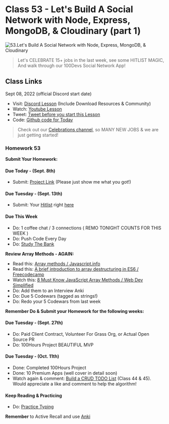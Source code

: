 # Class 53 - Let's Build A Social Network with Node, Express, MongoDB, & Cloudinary (part 1)

![53.Let's Build A Social Network with Node, Express, MongoDB, & Cloudinary](https://cdn.hashnode.com/res/hashnode/image/upload/v1676743057748/FGzCtflvW.png?auto=compress)

> Let's CELEBRATE 15+ jobs in the last week, see some HITLIST MAGIC, And walk through our 100Devs Social Network App!

## Class Links

Sept 08, 2022 (official Discord start date)

- Visit: [Discord Lesson](https://discord.com/channels/735923219315425401/738891289071714388/1017548346963001344) (Include Download Resources & Community)
- Watch: [Youtube Lesson](https://youtu.be/xsKGlEemTAo)
- Tweet: [Tweet before you start this Lesson](https://twitter.com/leonnoel/status/1567988894712627201)
- Code: [Github code for Today](https://github.com/100devs/binary-upload-boom)

> Check out our [Celebrations channel](https://discord.com/channels/735923219315425401/735936014832369687), so MANY NEW JOBS & we are just getting started!

### Homework 53

**Submit Your Homework:**

#### Due Today - (Sept. 8th)

- Submit: [Project Link](https://forms.gle/jBaRJS1JfpKRZnry8) (Please just show me what you got!)

#### Due Tuesday - (Sept. 13th)

- Submit: Your [Hitlist](https://docs.google.com/spreadsheets/d/1Be-6gYvrfi8l-M0RnObzdysRIG7N7Yyu6rIF0OHw0Q4/edit?usp=sharing) right [here](https://forms.gle/8qWjZSihPaG5uyHX8)

#### Due This Week

- Do: 1 coffee chat / 3 connections ( REMO TONIGHT COUNTS FOR THIS WEEK )
- Do: Push Code Every Day
- Do: [Study The Bank](https://docs.google.com/document/d/1p7DhCsLOMMybYfePWLlD1-_8KU20zkBoArH4pnW1o3c)

**Review Array Methods - AGAIN:**

- Read this: [Array methods / Javascript.info](https://javascript.info/array-methods)
- Read this: [A brief introduction to array destructuring in ES6 / Freecodecamp](https://www.freecodecamp.org/news/array-destructuring-in-es6-30e398f21d10/)
- Watch this: [8 Must Know JavaScript Array Methods / Web Dev Simplified](https://youtu.be/R8rmfD9Y5-c)
- Do: Add them to an Interview Anki
- Do: Due 5 Codewars (tagged as strings!)
- Do: Redo your 5 Codewars from last week

**Remember Do & Submit your Homework for the following weeks:**

#### Due Tuesday - (Sept. 27th)

- Do: Paid Client Contract, Volunteer For Grass Org, or Actual Open Source PR
- Do: 100Hours Project BEAUTIFUL MVP

#### Due Tuesday - (Oct. 11th)

- Done: Completed 100Hours Project
- Done: 10 Premium Apps (well cover in detail soon)
- Watch again & comment: [Build a CRUD TODO List](https://youtu.be/jZ-kmmgi_d0) (Class 44 & 45). Would appreciate a like and comment to help the algorithm!

#### Keep Reading & Practicing

- Do: [Practice Typing](https://www.keybr.com/)

**Remember** to Active Recall and use [Anki](https://apps.ankiweb.net/)
